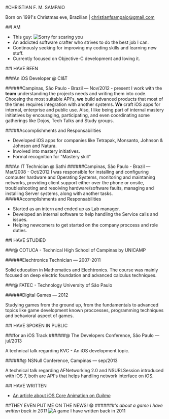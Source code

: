 #CHRISTIAN F. M. SAMPAIO

Born on 1991's Christmas eve, Brazilian | christianfsampaio@gmail.com


##I AM
* This guy:
![Sorry for scaring you](http://i43.tinypic.com/tamxhc.jpg)
* An addicted software crafter who strives to do the best job I can.
* Continously seeking for improving my coding skills and learning new stuff.
* Currently focused on Objective-C development and loving it.



##I HAVE BEEN

###An iOS Developer @ CI&T

######Campinas, São Paulo - Brazil — Nov/2012 - present
I work with the **team** understanding the projects needs and writing them into code. Choosing the most suitable API's, **we** build advanced products that most of the times requires integration with another systems. **We** craft iOS apps for internal, enterprise and public use.
Also, I like being part of internal mastery initiatives by encouraging, participating, and even coordinating some gatherings like Dojos, Tech Talks and Study groups. 

#####Accomplishments and Responsabilities
* Developed iOS apps for companies like Tetrapak, Monsanto, Johnson & Johnson and Natura.
* Involved into mastery initiatives.
* Formal recognition for "Mastery skill"

###An IT Technician @ Sathi
######Campinas, São Paulo - Brazil — Mar/2008 - Oct/2012
I was responsible for installing and configuring computer hardware and Operating Systems, monitoring and maintaning networks, providing client support either over the phone or onsite, troubleshooting and resolving hardware/software faults, managing and installing Server systems, along with another tasks.
#####Accomplishments and Responsabilities
* Started as an intern and ended up as Lab manager.
* Developed an internal software to help handling the Service calls and issues.
* Helping newcomers to get started on the company proccess and role duties.

##I HAVE STUDIED

###@ COTUCA - Technical High School of Campinas by UNICAMP

######Elechtronics Technician — 2007-2011
                                                                                       
Solid education in Mathematics and Elechtronics. The course was mainly focused on deep electric foundation and advanced calculus techniques.

###@ FATEC - Technology University of São Paulo

######Digital Games — 2012
                                                                                       
Studying games from the ground up, from the fundamentals to advanced topics like  game development known proccesses, programming techniques and behavioral aspect of games.

##I HAVE SPOKEN IN PUBLIC

###for an iOS Track
######@ The Developers Conference, São Paulo — jul/2013

A technical talk regarding KVC - An iOS development topic.

######@ NSNull Conference, Campinas — sep/2013

A technical talk regarding AFNetworking 2.0 and NSURLSession introduced with iOS 7, both are API's that helps handling network interface on iOS.

##I HAVE WRITTEN

* [An article about iOS Core Animation on *Guilmo*](http://www.guilmo.com/why-so-serious-lets-animate/)

##THEY EVEN PUT ME ON THE NEWS! 😁
######*It's about a game I have written back in 2011*
![A game I have written back in 2011](http://i41.tinypic.com/xatgu9.jpg "This is about a game I have written back in 2011")
